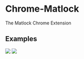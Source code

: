 # Chrome-Matlock
The Matlock Chrome Extension

## Examples
![](https://i.imgur.com/tMc4wqL.jpg)
![](https://i.imgur.com/shl0JKa.jpg)
